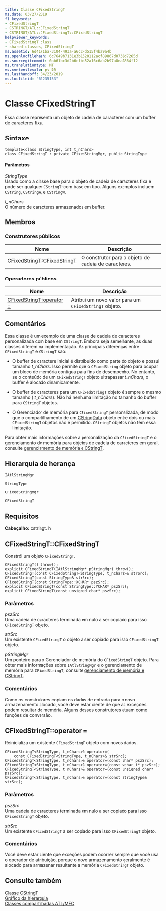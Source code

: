 ```yaml
---
title: Classe CFixedStringT
ms.date: 03/27/2019
f1_keywords:
- CFixedStringT
- CSTRINGT/ATL::CFixedStringT
- CSTRINGT/ATL::CFixedStringT::CFixedStringT
helpviewer_keywords:
- CFixedStringT class
- shared classes, CFixedStringT
ms.assetid: 6d4171ba-3104-493a-a6cc-d515f4ba9a4b
ms.openlocfilehash: 6c7649b7131e3b1620112acf89867d0731d7265d
ms.sourcegitcommit: 0ab61bc3d2b6cfbd52a16c6ab2b97a8ea1864f12
ms.translationtype: MT
ms.contentlocale: pt-BR
ms.lasthandoff: 04/23/2019
ms.locfileid: "62235153"
---
```

# <a name="cfixedstringt-class"></a>Classe CFixedStringT

Essa classe representa um objeto de cadeia de caracteres com um buffer de caracteres fixa.

## <a name="syntax"></a>Sintaxe

```
template<class StringType, int t_nChars>
class CFixedStringT : private CFixedStringMgr, public StringType
```

#### <a name="parameters"></a>Parâmetros

*StringType*<br/>
Usado como a classe base para o objeto de cadeia de caracteres fixa e pode ser qualquer `CStringT`-com base em tipo. Alguns exemplos incluem `CString`, `CStringA`, e `CStringW`.

*t_nChars*<br/>
O número de caracteres armazenados em buffer.

## <a name="members"></a>Membros

### <a name="public-constructors"></a>Construtores públicos

|Nome|Descrição|
|----------|-----------------|
|[CFixedStringT::CFixedStringT](#cfixedstringt)|O construtor para o objeto de cadeia de caracteres.|

### <a name="public-operators"></a>Operadores públicos

|Nome|Descrição|
|----------|-----------------|
|[CFixedStringT::operator =](#operator_eq)|Atribui um novo valor para um `CFixedStringT` objeto.|

## <a name="remarks"></a>Comentários

Essa classe é um exemplo de uma classe de cadeia de caracteres personalizada com base em `CStringT`. Embora seja semelhante, as duas classes diferem na implementação. As principais diferenças entre `CFixedStringT` e `CStringT` são:

- O buffer de caractere inicial é distribuído como parte do objeto e possui tamanho *t_nChars*. Isso permite que o `CFixedString` objeto para ocupar um bloco de memória contígua para fins de desempenho. No entanto, se o conteúdo de um `CFixedStringT` objeto ultrapassar *t_nChars*, o buffer é alocado dinamicamente.

- O buffer de caracteres para um `CFixedStringT` objeto é sempre o mesmo tamanho ( *t_nChars*). Não há nenhuma limitação no tamanho do buffer para `CStringT` objetos.

- O Gerenciador de memória para `CFixedStringT` personalizada, de modo que o compartilhamento de um [CStringData](../../atl-mfc-shared/reference/cstringdata-class.md) objeto entre dois ou mais `CFixedStringT` objetos não é permitido. `CStringT` objetos não têm essa limitação.

Para obter mais informações sobre a personalização da `CFixedStringT` e o gerenciamento de memória para objetos de cadeia de caracteres em geral, consulte [gerenciamento de memória e CStringT](../../atl-mfc-shared/memory-management-with-cstringt.md).

## <a name="inheritance-hierarchy"></a>Hierarquia de herança

`IAtlStringMgr`

`StringType`

`CFixedStringMgr`

`CFixedStringT`

## <a name="requirements"></a>Requisitos

**Cabeçalho:** cstringt. h

##  <a name="cfixedstringt"></a>  CFixedStringT::CFixedStringT

Constrói um objeto `CFixedStringT`.

```
CFixedStringT() throw();
explicit CFixedStringT(IAtlStringMgr* pStringMgr) throw();
CFixedStringT(const CFixedStringT<StringType, t_nChars>& strSrc);
CFixedStringT(const StringType& strSrc);
CFixedStringT(const StringType::XCHAR* pszSrc);
explicit CFixedStringT(const StringType::YCHAR* pszSrc);
explicit CFixedStringT(const unsigned char* pszSrc);
```

### <a name="parameters"></a>Parâmetros

*pszSrc*<br/>
Uma cadeia de caracteres terminada em nulo a ser copiado para isso `CFixedStringT` objeto.

*strSrc*<br/>
Um existente `CFixedStringT` o objeto a ser copiado para isso `CFixedStringT` objeto.

*pStringMgr*<br/>
Um ponteiro para o Gerenciador de memória do `CFixedStringT` objeto. Para obter mais informações sobre `IAtlStringMgr` e o gerenciamento de memória para `CFixedStringT`, consulte [gerenciamento de memória e CStringT](../../atl-mfc-shared/memory-management-with-cstringt.md).

### <a name="remarks"></a>Comentários

Como os construtores copiam os dados de entrada para o novo armazenamento alocado, você deve estar ciente de que as exceções podem resultar de memória. Alguns desses construtores atuam como funções de conversão.

##  <a name="operator_eq"></a>  CFixedStringT::operator =

Reinicializa um existente `CFixedStringT` objeto com novos dados.

```
CFixedStringT<StringType, t_nChars>& operator=(
    const CFixedStringT<StringType, t_nChars>& strSrc);
CFixedStringT<StringType, t_nChars>& operator=(const char* pszSrc);
CFixedStringT<StringType, t_nChars>& operator=(const wchar_t* pszSrc);
CFixedStringT<StringType, t_nChars>& operator=(const unsigned char* pszSrc);
CFixedStringT<StringType, t_nChars>& operator=(const StringType& strSrc);
```

### <a name="parameters"></a>Parâmetros

*pszSrc*<br/>
Uma cadeia de caracteres terminada em nulo a ser copiado para isso `CFixedStringT` objeto.

*strSrc*<br/>
Um existente `CFixedStringT` a ser copiado para isso `CFixedStringT` objeto.

### <a name="remarks"></a>Comentários

Você deve estar ciente que exceções podem ocorrer sempre que você usa o operador de atribuição, porque o novo armazenamento geralmente é alocado para armazenar resultante a memória `CFixedStringT` objeto.

## <a name="see-also"></a>Consulte também

[Classe CStringT](../../atl-mfc-shared/reference/cstringt-class.md)<br/>
[Gráfico da hierarquia](../../mfc/hierarchy-chart.md)<br/>
[Classes compartilhadas ATL/MFC](../../atl-mfc-shared/atl-mfc-shared-classes.md)
